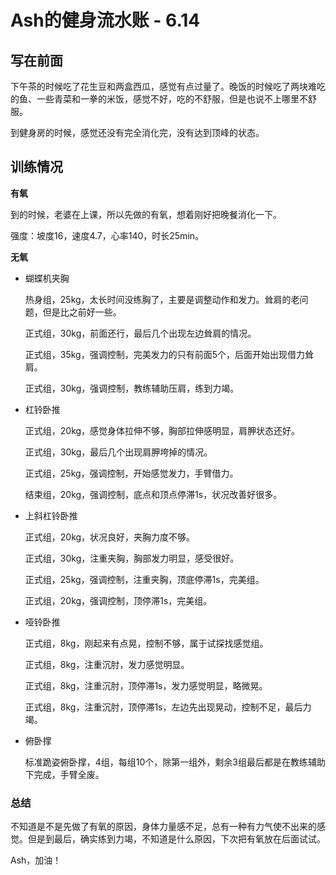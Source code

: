 # Ash的健身流水账 - 6.14

## 写在前面

下午茶的时候吃了花生豆和两盒西瓜，感觉有点过量了。晚饭的时候吃了两块难吃的鱼、一些青菜和一拳的米饭，感觉不好，吃的不舒服，但是也说不上哪里不舒服。

到健身房的时候，感觉还没有完全消化完，没有达到顶峰的状态。

## 训练情况

**有氧**

到的时候，老婆在上课，所以先做的有氧，想着刚好把晚餐消化一下。

强度：坡度16，速度4.7，心率140，时长25min。

**无氧**

- 蝴蝶机夹胸
  
    热身组，25kg，太长时间没练胸了，主要是调整动作和发力。耸肩的老问题，但是比之前好一些。

  正式组，30kg，前面还行，最后几个出现左边耸肩的情况。
  
  正式组，35kg，强调控制，完美发力的只有前面5个，后面开始出现借力耸肩。
  
  正式组，30kg，强调控制，教练辅助压肩，练到力竭。
  
- 杠铃卧推

    正式组，20kg，感觉身体拉伸不够，胸部拉伸感明显，肩胛状态还好。

    正式组，30kg，最后几个出现肩胛垮掉的情况。

    正式组，25kg，强调控制，开始感觉发力，手臂借力。

    结束组，20kg，强调控制，底点和顶点停滞1s，状况改善好很多。

- 上斜杠铃卧推

    正式组，20kg，状况良好，夹胸力度不够。

    正式组，30kg，注重夹胸，胸部发力明显，感受很好。

    正式组，25kg，强调控制，注重夹胸，顶底停滞1s，完美组。

    正式组，20kg，强调控制，顶停滞1s，完美组。

- 哑铃卧推

    正式组，8kg，刚起来有点晃，控制不够，属于试探找感觉组。

    正式组，8kg，注重沉肘，发力感觉明显。

    正式组，8kg，注重沉肘，顶停滞1s，发力感觉明显，略微晃。

    正式组，8kg，注重沉肘，顶停滞1s，左边先出现晃动，控制不足，最后力竭。

- 俯卧撑

    标准跪姿俯卧撑，4组，每组10个，除第一组外，剩余3组最后都是在教练辅助下完成，手臂全废。

### 总结

不知道是不是先做了有氧的原因，身体力量感不足，总有一种有力气使不出来的感觉。但是到最后，确实练到力竭，不知道是什么原因，下次把有氧放在后面试试。

Ash，加油！



